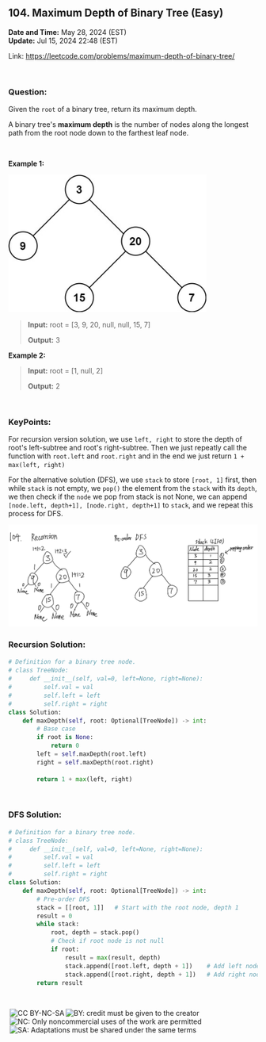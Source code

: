 ## 104. Maximum Depth of Binary Tree (Easy)
**Date and Time:** May 28, 2024 (EST) <br>
**Update:** Jul 15, 2024 22:48 (EST)

Link: https://leetcode.com/problems/maximum-depth-of-binary-tree/

<br>

### Question:
Given the `root` of a binary tree, return its maximum depth.

A binary tree's **maximum depth** is the number of nodes along the longest path from the root node down to the farthest leaf node.

<br>

**Example 1:**

<img src="../images/104_1.jpg" alt="drawing" width="400"/>

> **Input:** root = [3, 9, 20, null, null, 15, 7]
> 
> **Output:** 3

**Example 2:**
> **Input:** root = [1, null, 2]
> 
> **Output:** 2

<br>

### KeyPoints: 
For recursion version solution, we use `left, right` to store the depth of root's left-subtree and root's right-subtree. Then we just repeatly call the function with `root.left` and `root.right` and  in the end we just return `1 + max(left, right)`

For the alternative solution (DFS), we use `stack` to store `[root, 1]` first,  then  while `stack` is not empty, we `pop()` the element from the `stack` with its `depth`, we then check if the `node` we pop from stack is not None, we can append `[node.left, depth+1], [node.right, depth+1]` to `stack`, and we repeat this process for DFS.

<img src="../images/104_2.png" alt="drawing" width="900"/>

<br>

### Recursion Solution:
```python
# Definition for a binary tree node.
# class TreeNode:
#     def __init__(self, val=0, left=None, right=None):
#         self.val = val
#         self.left = left
#         self.right = right
class Solution:
    def maxDepth(self, root: Optional[TreeNode]) -> int:
        # Base case
        if root is None:
            return 0
        left = self.maxDepth(root.left)
        right = self.maxDepth(root.right)

        return 1 + max(left, right)
```

<br>

### DFS Solution:
```python
# Definition for a binary tree node.
# class TreeNode:
#     def __init__(self, val=0, left=None, right=None):
#         self.val = val
#         self.left = left
#         self.right = right
class Solution:
    def maxDepth(self, root: Optional[TreeNode]) -> int:
        # Pre-order DFS
        stack = [[root, 1]]   # Start with the root node, depth 1
        result = 0
        while stack:
            root, depth = stack.pop()
            # Check if root node is not null
            if root:
                result = max(result, depth)
                stack.append([root.left, depth + 1])    # Add left node to stack
                stack.append([root.right, depth + 1])   # Add right node to stack
        return result
```

<br>

<img style="height:22px!important;margin-left:3px;vertical-align:text-bottom;" src="https://mirrors.creativecommons.org/presskit/icons/cc.svg?ref=chooser-v1" alt="CC BY-NC-SA" title="CC BY-NC-SA"><img style="height:22px!important;margin-left:3px;vertical-align:text-bottom;" src="https://mirrors.creativecommons.org/presskit/icons/by.svg?ref=chooser-v1" alt="BY: credit must be given to the creator" title="BY: credit must be given to the creator"><img style="height:22px!important;margin-left:3px;vertical-align:text-bottom;" src="https://mirrors.creativecommons.org/presskit/icons/nc.svg?ref=chooser-v1" alt="NC: Only noncommercial uses of the work are permitted" title="NC: Only noncommercial uses of the work are permitted"><img style="height:22px!important;margin-left:3px;vertical-align:text-bottom;" src="https://mirrors.creativecommons.org/presskit/icons/sa.svg?ref=chooser-v1" alt="SA: Adaptations must be shared under the same terms" title="SA: Adaptations must be shared under the same terms">